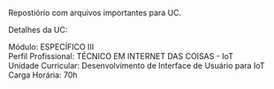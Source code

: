Repostiório com arquivos importantes para UC.

Detalhes da UC:

Módulo: ESPECÍFICO III  
Perfil Profissional:  TÉCNICO EM INTERNET DAS COISAS  -   IoT  
Unidade Curricular:  Desenvolvimento de Interface de Usuário para IoT  
Carga Horária:  70h  
